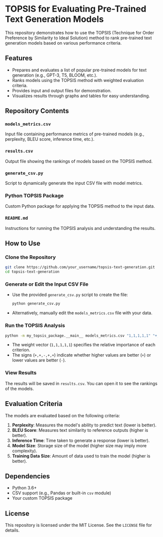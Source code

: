 # TOPSIS for Evaluating Pre-Trained Text Generation Models

This repository demonstrates how to use the TOPSIS (Technique for Order Preference by Similarity to Ideal Solution) method to rank pre-trained text generation models based on various performance criteria.

## Features
- Prepares and evaluates a list of popular pre-trained models for text generation (e.g., GPT-3, T5, BLOOM, etc.).
- Ranks models using the TOPSIS method with weighted evaluation criteria.
- Provides input and output files for demonstration.
- Visualizes results through graphs and tables for easy understanding.

## Repository Contents

### `models_metrics.csv`
Input file containing performance metrics of pre-trained models (e.g., perplexity, BLEU score, inference time, etc.).

### `results.csv`
Output file showing the rankings of models based on the TOPSIS method.

### `generate_csv.py`
Script to dynamically generate the input CSV file with model metrics.

### Python TOPSIS Package
Custom Python package for applying the TOPSIS method to the input data.

### `README.md`
Instructions for running the TOPSIS analysis and understanding the results.

## How to Use

### Clone the Repository
```bash
git clone https://github.com/your_username/topsis-text-generation.git
cd topsis-text-generation
```

### Generate or Edit the Input CSV File
- Use the provided `generate_csv.py` script to create the file:
  ```bash
  python generate_csv.py
  ```
- Alternatively, manually edit the `models_metrics.csv` file with your data.

### Run the TOPSIS Analysis
```bash
python -m my_topsis_package.__main__ models_metrics.csv "1,1,1,1,1" "+,+,-,+,+" results.csv
```
- The weight vector (`1,1,1,1,1`) specifies the relative importance of each criterion.
- The signs (`+,+,-,+,+`) indicate whether higher values are better (`+`) or lower values are better (`-`).

### View Results
The results will be saved in `results.csv`. You can open it to see the rankings of the models.

## Evaluation Criteria
The models are evaluated based on the following criteria:
1. **Perplexity**: Measures the model's ability to predict text (lower is better).
2. **BLEU Score**: Measures text similarity to reference outputs (higher is better).
3. **Inference Time**: Time taken to generate a response (lower is better).
4. **Model Size**: Storage size of the model (higher size may imply more complexity).
5. **Training Data Size**: Amount of data used to train the model (higher is better).

## Dependencies
- Python 3.6+
- CSV support (e.g., Pandas or built-in `csv` module)
- Your custom TOPSIS package

## License
This repository is licensed under the MIT License. See the `LICENSE` file for details.



